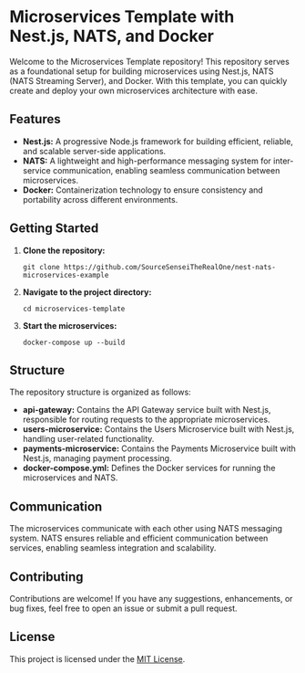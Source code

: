 <!DOCTYPE html>
<html lang="en">
<head>
    <meta charset="UTF-8">
    <meta name="viewport" content="width=device-width, initial-scale=1.0">
</head>
<body>
    <h1>Microservices Template with Nest.js, NATS, and Docker</h1>
    <p>Welcome to the Microservices Template repository! This repository serves as a foundational setup for building microservices using Nest.js, NATS (NATS Streaming Server), and Docker. With this template, you can quickly create and deploy your own microservices architecture with ease.</p>
    <h2>Features</h2>
    <ul>
        <li><strong>Nest.js:</strong> A progressive Node.js framework for building efficient, reliable, and scalable server-side applications.</li>
        <li><strong>NATS:</strong> A lightweight and high-performance messaging system for inter-service communication, enabling seamless communication between microservices.</li>
        <li><strong>Docker:</strong> Containerization technology to ensure consistency and portability across different environments.</li>
    </ul>
    <h2>Getting Started</h2>
    <ol>
        <li><strong>Clone the repository:</strong>
            <pre><code>git clone https://github.com/SourceSenseiTheRealOne/nest-nats-microservices-example</code></pre></li>
        <li><strong>Navigate to the project directory:</strong>
            <pre><code>cd microservices-template</code></pre></li>
        <li><strong>Start the microservices:</strong>
            <pre><code>docker-compose up --build</code></pre></li>
    </ol>
    <h2>Structure</h2>
    <p>The repository structure is organized as follows:</p>
    <ul>
        <li><strong>api-gateway:</strong> Contains the API Gateway service built with Nest.js, responsible for routing requests to the appropriate microservices.</li>
        <li><strong>users-microservice:</strong> Contains the Users Microservice built with Nest.js, handling user-related functionality.</li>
        <li><strong>payments-microservice:</strong> Contains the Payments Microservice built with Nest.js, managing payment processing.</li>
        <li><strong>docker-compose.yml:</strong> Defines the Docker services for running the microservices and NATS.</li>
    </ul>
    <h2>Communication</h2>
    <p>The microservices communicate with each other using NATS messaging system. NATS ensures reliable and efficient communication between services, enabling seamless integration and scalability.</p>
    <h2>Contributing</h2>
    <p>Contributions are welcome! If you have any suggestions, enhancements, or bug fixes, feel free to open an issue or submit a pull request.</p>
    <h2>License</h2>
    <p>This project is licensed under the <a href="LICENSE">MIT License</a>.</p>
</body>
</html>
